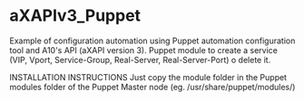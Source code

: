 # aXAPIv3_Puppet
Example of configuration automation using Puppet automation configuration tool and A10's API (aXAPI version 3).
Puppet module to create a service (VIP, Vport, Service-Group, Real-Server, Real-Server-Port) o delete it.

INSTALLATION INSTRUCTIONS
Just copy the module folder in the Puppet modules folder of the Puppet Master node (eg. /usr/share/puppet/modules/)
